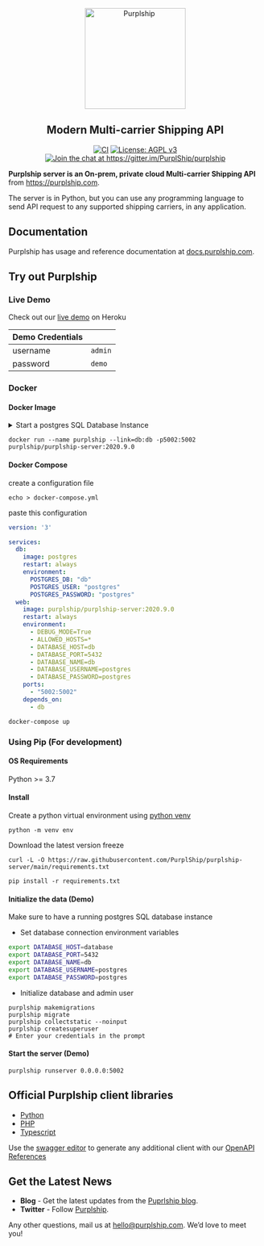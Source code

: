 <p align="center">
  <p align="center">
    <a href="https://purplship.com" target="_blank">
      <img src="https://github.com/PurplShip/purplship-server/raw/main/src/purpleserver/purpleserver/static/purpleserver/img/icon.png" alt="Purplship" height="200">
    </a>
  </p>
  <h2 align="center">
    Modern Multi-carrier Shipping API
  </h2>
  <p align="center">
    <a href="https://github.com/PurplShip/purplship-server/actions"><img src="https://github.com/PurplShip/purplship-server/workflows/PuprlShip-Server/badge.svg" alt="CI" style="max-width:100%;"></a>
    <a href="https://www.gnu.org/licenses/agpl-3.0" rel="nofollow"><img src="https://camo.githubusercontent.com/cb1d26ec555a33e9f09fe279b5edc49996a3bb3b/68747470733a2f2f696d672e736869656c64732e696f2f62616467652f4c6963656e73652d4147504c25323076332d626c75652e737667" alt="License: AGPL v3" data-canonical-src="https://img.shields.io/badge/License-AGPL%20v3-blue.svg" style="max-width:100%;"></a>
    <a href="https://gitter.im/PurplShip/purplship?utm_source=badge&amp;utm_medium=badge&amp;utm_campaign=pr-badge" rel="nofollow"><img src="https://camo.githubusercontent.com/01e8eacc7691f9db65721966fd30df70567aa1dc/68747470733a2f2f6261646765732e6769747465722e696d2f507572706c536869702f707572706c736869702e737667" alt="Join the chat at https://gitter.im/PurplShip/purplship" data-canonical-src="https://badges.gitter.im/PurplShip/purplship.svg" style="max-width:100%;"></a>
  </p>
</p>


**Purplship server is an On-prem, private cloud Multi-carrier Shipping API** from https://purplship.com.

The server is in Python, but you can use any programming language to send API request to any supported shipping carriers, in any application.


## Documentation

Purplship has usage and reference documentation at [docs.purplship.com](https://docs.purplship.com).


## Try out Purplship

### Live Demo

Check out our [live demo](https://purplship-demo.herokuapp.com/) on Heroku

Demo Credentials | |
--- | --- |
username | `admin`  |
password | `demo` |

### Docker

#### Docker Image


<details>
<summary>Start a postgres SQL Database Instance</summary>

```bash
docker run -d --name db -e POSTGRES_USER=postgres -e POSTGRES_PASSWORD=postgres postgres
```

</details>

```shell script
docker run --name purplship --link=db:db -p5002:5002 purplship/purplship-server:2020.9.0
```

#### Docker Compose

create a configuration file

```shell script
echo > docker-compose.yml
```

paste this configuration
```yaml
version: '3'

services:
  db:
    image: postgres
    restart: always
    environment:
      POSTGRES_DB: "db"
      POSTGRES_USER: "postgres"
      POSTGRES_PASSWORD: "postgres"
  web:
    image: purplship/purplship-server:2020.9.0
    restart: always
    environment:
      - DEBUG_MODE=True
      - ALLOWED_HOSTS=*
      - DATABASE_HOST=db
      - DATABASE_PORT=5432
      - DATABASE_NAME=db
      - DATABASE_USERNAME=postgres
      - DATABASE_PASSWORD=postgres
    ports:
      - "5002:5002"
    depends_on:
      - db
```

```shell script
docker-compose up
```


### Using Pip (For development)

#### OS Requirements

Python >= 3.7 

#### Install

Create a python virtual environment using [python venv](https://docs.python.org/3/tutorial/venv.html)
```shell script
python -m venv env
```

Download the latest version freeze
```shell script
curl -L -O https://raw.githubusercontent.com/PurplShip/purplship-server/main/requirements.txt
```

```shell script
pip install -r requirements.txt
```

#### Initialize the data (Demo)

Make sure to have a running postgres SQL database instance

- Set database connection environment variables

```bash
export DATABASE_HOST=database
export DATABASE_PORT=5432
export DATABASE_NAME=db
export DATABASE_USERNAME=postgres
export DATABASE_PASSWORD=postgres
```

- Initialize database and admin user

```shell script
purplship makemigrations
purplship migrate
purplship collectstatic --noinput
purplship createsuperuser
# Enter your credentials in the prompt
```

#### Start the server (Demo)

```shell script
purplship runserver 0.0.0.0:5002
```


## Official Purplship client libraries

- [Python](https://github.com/PurplShip/purplship-python-client)
- [PHP](https://github.com/PurplShip/purplship-php-client)
- [Typescript](https://github.com/PurplShip/purplship-typescript-client)

Use the [swagger editor](https://editor.swagger.io/) to generate any additional client with our [OpenAPI References](https://github.com/PurplShip/purplship-server/tree/main/openapi)

## Get the Latest News

- **Blog** - Get the latest updates from the [Puprlship blog](https://blog.purplship.com).
- **Twitter** - Follow [Purplship](https://twitter.com/purplship).

Any other questions, mail us at hello@purplship.com. We’d love to meet you!